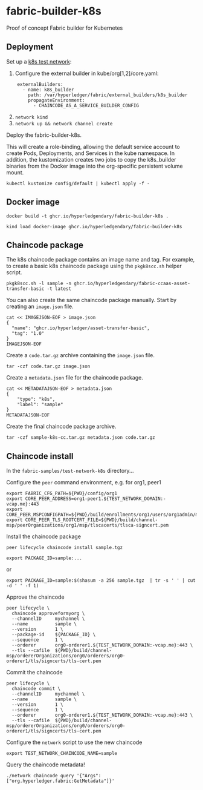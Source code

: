 # fabric-builder-k8s

Proof of concept Fabric builder for Kubernetes


## Deployment

Set up a [k8s test network](https://github.com/hyperledger/fabric-samples/tree/main/test-network-k8s):

1. Configure the external builder in kube/org[1,2]/core.yaml:
```
    externalBuilders:
      - name: k8s_builder
        path: /var/hyperledger/fabric/external_builders/k8s_builder
        propagateEnvironment:
          - CHAINCODE_AS_A_SERVICE_BUILDER_CONFIG
```
2. `network kind`
3. `network up && network channel create`

Deploy the fabric-builder-k8s.  

This will create a role-binding, allowing the default service account to create 
Pods, Deployments, and Services in the kube namespace.  In addition, the kustomization creates two jobs to 
copy the k8s_builder binaries from the Docker image into the org-specific persistent volume mount.
```
kubectl kustomize config/default | kubectl apply -f - 
```

## Docker image 

```
docker build -t ghcr.io/hyperledgendary/fabric-builder-k8s . 

kind load docker-image ghcr.io/hyperledgendary/fabric-builder-k8s 
```

## Chaincode package

The k8s chaincode package contains an image name and tag.
For example, to create a basic k8s chaincode package using the `pkgk8scc.sh` helper script.

```shell
pkgk8scc.sh -l sample -n ghcr.io/hyperledgendary/fabric-ccaas-asset-transfer-basic -t latest
```

You can also create the same chaincode package manually.
Start by creating an `image.json` file.

```shell
cat << IMAGEJSON-EOF > image.json
{
  "name": "ghcr.io/hyperledger/asset-transfer-basic",
  "tag": "1.0"
}
IMAGEJSON-EOF
```

Create a `code.tar.gz` archive containing the `image.json` file.

```shell
tar -czf code.tar.gz image.json
```

Create a `metadata.json` file for the chaincode package.

```shell
cat << METADATAJSON-EOF > metadata.json
{
    "type": "k8s",
    "label": "sample"
}
METADATAJSON-EOF
```

Create the final chaincode package archive.

```shell
tar -czf sample-k8s-cc.tar.gz metadata.json code.tar.gz
```

## Chaincode install

In the `fabric-samples/test-network-k8s` directory...

Configure the `peer` command environment, e.g. for org1, peer1

```shell
export FABRIC_CFG_PATH=${PWD}/config/org1
export CORE_PEER_ADDRESS=org1-peer1.${TEST_NETWORK_DOMAIN:-vcap.me}:443
export CORE_PEER_MSPCONFIGPATH=${PWD}/build/enrollments/org1/users/org1admin/msp
export CORE_PEER_TLS_ROOTCERT_FILE=${PWD}/build/channel-msp/peerOrganizations/org1/msp/tlscacerts/tlsca-signcert.pem
```

Install the chaincode package

```shell
peer lifecycle chaincode install sample.tgz
```

```shell
export PACKAGE_ID=sample:...
```
or 
```shell
export PACKAGE_ID=sample:$(shasum -a 256 sample.tgz  | tr -s ' ' | cut -d ' ' -f 1)
```

Approve the chaincode

```shell
peer lifecycle \
  chaincode approveformyorg \
  --channelID     mychannel \
  --name          sample \
  --version       1 \
  --package-id    ${PACKAGE_ID} \
  --sequence      1 \
  --orderer       org0-orderer1.${TEST_NETWORK_DOMAIN:-vcap.me}:443 \
  --tls --cafile  ${PWD}/build/channel-msp/ordererOrganizations/org0/orderers/org0-orderer1/tls/signcerts/tls-cert.pem
```

Commit the chaincode

```
peer lifecycle \
  chaincode commit \
  --channelID     mychannel \
  --name          sample \
  --version       1 \
  --sequence      1 \
  --orderer       org0-orderer1.${TEST_NETWORK_DOMAIN:-vcap.me}:443 \
  --tls --cafile  ${PWD}/build/channel-msp/ordererOrganizations/org0/orderers/org0-orderer1/tls/signcerts/tls-cert.pem
```

Configure the `network` script to use the new chaincode

```shell
export TEST_NETWORK_CHAINCODE_NAME=sample
```

Query the chaincode metadata!

```shell
./network chaincode query '{"Args":["org.hyperledger.fabric:GetMetadata"]}'
```
